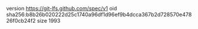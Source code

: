 version https://git-lfs.github.com/spec/v1
oid sha256:b8b26b020222d25c1740a96df1d96ef9b4dcca367b2d728570e47826f0cb24f2
size 1993
